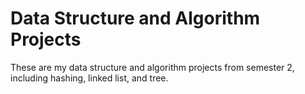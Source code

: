 # Data Structure and Algorithm Projects
These are my data structure and algorithm projects from semester 2, including hashing, linked list, and tree.
